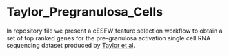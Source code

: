 # Taylor_Pregranulosa_Cells
In repository file we present a cESFW feature selection workflow to obtain a set of top ranked genes for the pre-granulosa activation single cell RNA sequencing dataset produced by [Taylor et al](https://www.biorxiv.org/content/10.1101/2022.10.24.513438v2). 
